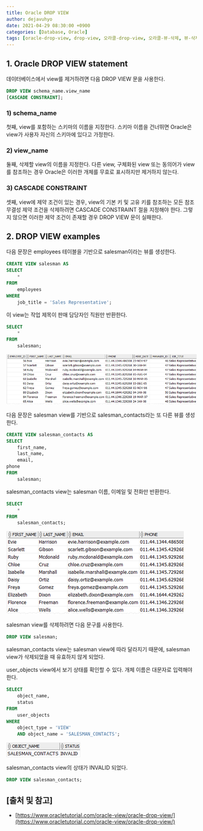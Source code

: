 ```yaml
---
title: Oracle DROP VIEW
author: dejavuhyo
date: 2021-04-29 08:30:00 +0900
categories: [Database, Oracle]
tags: [oracle-drop-view, drop-view, 오라클-drop-view, 오라클-뷰-삭제, 뷰-삭제]
---
```


## 1. Oracle DROP VIEW statement
데이터베이스에서 view를 제거하려면 다음 DROP VIEW 문을 사용한다.

```sql
DROP VIEW schema_name.view_name
[CASCADE CONSTRAINT];
```

### 1) schema_name
첫째, view를 포함하는 스키마의 이름을 지정한다. 스키마 이름을 건너뛰면 Oracle은 view가 사용자 자신의 스키마에 있다고 가정한다.

### 2) view_name
둘째, 삭제할 view의 이름을 지정한다. 다른 view, 구체화된 view 또는 동의어가 view를 참조하는 경우 Oracle은 이러한 개체를 무효로 표시하지만 제거하지 않는다.

### 3) CASCADE CONSTRAINT
셋째, view에 제약 조건이 있는 경우, view의 기본 키 및 고유 키를 참조하는 모든 참조 무결성 제약 조건을 삭제하려면 CASCADE CONSTRAINT 절을 지정해야 한다. 그렇지 않으면 이러한 제약 조건이 존재할 경우 DROP VIEW 문이 실패한다.

## 2. DROP VIEW examples
다음 문장은 employees 테이블을 기반으로 salesman이라는 뷰를 생성한다.

```sql
CREATE VIEW salesman AS
SELECT
    *
FROM
    employees
WHERE
    job_title = 'Sales Representative';
```

이 view는 작업 제목이 판매 담당자인 직원만 반환한다.

```sql
SELECT
    *
FROM
    salesman;
```

![salesman-view](/assets/img/2021-04-29-oracle-drop-view/salesman-view.png)

다음 문장은 salesman view를 기반으로 salesman_contacts라는 또 다른 뷰를 생성한다.

```sql
CREATE VIEW salesman_contacts AS
SELECT
    first_name,
    last_name,
    email,
phone
FROM
    salesman;
```

salesman_contacts view는 salesman 이름, 이메일 및 전화만 반환한다.

```sql
SELECT
    *
FROM
    salesman_contacts;
```

![salesman-contacts-view](/assets/img/2021-04-29-oracle-drop-view/salesman-contacts-view.png)

salesman view를 삭제하려면 다음 문구를 사용한다.

```sql
DROP VIEW salesman;
```

salesman_contacts view는 salesman view에 따라 달라지기 때문에, salesman view가 삭제되었을 때 유효하지 않게 되었다.

user_objects view에서 보기 상태를 확인할 수 있다. 개체 이름은 대문자로 입력해야 한다.

```sql
SELECT
    object_name,
    status
FROM
    user_objects
WHERE
    object_type = 'VIEW'
    AND object_name = 'SALESMAN_CONTACTS';
```

![invalid-view](/assets/img/2021-04-29-oracle-drop-view/invalid-view.png)

salesman_contacts view의 상태가 INVALID 되었다.

```sql
DROP VIEW salesman_contacts;
```

## [출처 및 참고]
* [https://www.oracletutorial.com/oracle-view/oracle-drop-view/](https://www.oracletutorial.com/oracle-view/oracle-drop-view/)
